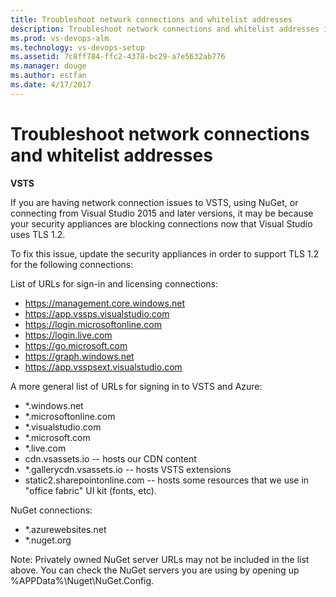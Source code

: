 ```yaml
---
title: Troubleshoot network connections and whitelist addresses
description: Troubleshoot network connections and whitelist addresses in tightened down networks for Visual Studio
ms.prod: vs-devops-alm
ms.technology: vs-devops-setup
ms.assetid: 7c8ff784-ffc2-4378-bc29-a7e5632ab776
ms.manager: douge
ms.author: estfan
ms.date: 4/17/2017
---
```


#	Troubleshoot network connections and whitelist addresses

**VSTS**

If you are having network connection issues to VSTS, using NuGet, or connecting from Visual Studio 2015 and 
later versions, it may be because your security appliances are blocking connections now that Visual Studio uses TLS 1.2.

To fix this issue, update the security appliances in order to support TLS 1.2 for the following connections:

List of URLs for sign-in and licensing connections:
* https://management.core.windows.net
* https://app.vssps.visualstudio.com
* https://login.microsoftonline.com
* https://login.live.com
* https://go.microsoft.com
* https://graph.windows.net
* https://app.vsspsext.visualstudio.com

A more general list of URLs for signing in to VSTS and Azure:
* *.windows.net
* *.microsoftonline.com
* *.visualstudio.com
* *.microsoft.com
* *.live.com
* cdn.vsassets.io -- hosts our CDN content
* *.gallerycdn.vsassets.io -- hosts VSTS extensions
* static2.sharepointonline.com -- hosts some resources that we use in "office fabric" UI kit (fonts, etc). 


NuGet connections:
* *.azurewebsites.net
* *.nuget.org

Note: Privately owned NuGet server URLs may not be included in the list above. You can check the NuGet servers you are using by opening up %APPData%\Nuget\NuGet.Config.
